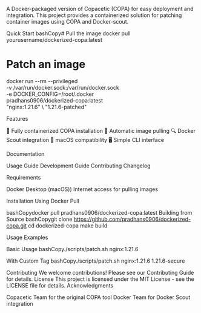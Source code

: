 A Docker-packaged version of Copacetic (COPA) for easy deployment and integration. This project provides a containerized solution for patching container images using COPA and Docker-scout.

Quick Start
bashCopy# Pull the image
docker pull yourusername/dockerized-copa:latest

# Patch an image
docker run --rm --privileged \
  -v /var/run/docker.sock:/var/run/docker.sock \
  -e DOCKER_CONFIG=/root/.docker \
  pradhans0906/dockerized-copa:latest \
  "nginx:1.21.6" \ 
  "1.21.6-patched"

Features

🐳 Fully containerized COPA installation
🔄 Automatic image pulling
🔍 Docker Scout integration
🍎 macOS compatibility
🖥️ Simple CLI interface

Documentation

Usage Guide
Development Guide
Contributing
Changelog

Requirements

Docker Desktop (macOS))
Internet access for pulling images

Installation
Using Docker Pull

bashCopydocker pull pradhans0906/dockerized-copa:latest
Building from Source
bashCopygit clone https://github.com/pradhans0906/dockerized-copa.git
cd dockerized-copa
make build

Usage Examples

Basic Usage
bashCopy./scripts/patch.sh nginx:1.21.6

With Custom Tag
bashCopy./scripts/patch.sh nginx:1.21.6 1.21.6-secure

Contributing
We welcome contributions! Please see our Contributing Guide for details.
License
This project is licensed under the MIT License - see the LICENSE file for details.
Acknowledgments

Copacetic Team for the original COPA tool
Docker Team for Docker Scout integration
